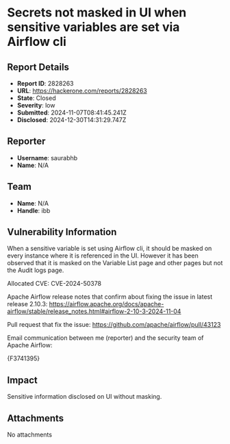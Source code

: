 # Secrets not masked in UI when sensitive variables are set via Airflow cli

## Report Details
- **Report ID**: 2828263
- **URL**: https://hackerone.com/reports/2828263
- **State**: Closed
- **Severity**: low
- **Submitted**: 2024-11-07T08:41:45.241Z
- **Disclosed**: 2024-12-30T14:31:29.747Z

## Reporter
- **Username**: saurabhb
- **Name**: N/A

## Team
- **Name**: N/A
- **Handle**: ibb

## Vulnerability Information
When a sensitive variable is set using Airflow cli, it should be masked on every instance where it is referenced in the UI. However it has been observed that it is masked on the Variable List page and other pages but not the Audit logs page.

Allocated CVE: CVE-2024-50378

Apache Airflow release notes that confirm about fixing the issue in latest release 2.10.3: https://airflow.apache.org/docs/apache-airflow/stable/release_notes.html#airflow-2-10-3-2024-11-04

Pull request that fix the issue: https://github.com/apache/airflow/pull/43123

Email communication between me (reporter) and the security team of Apache Airflow:

 {F3741395}

## Impact

Sensitive information disclosed on UI without masking.

## Attachments
No attachments
